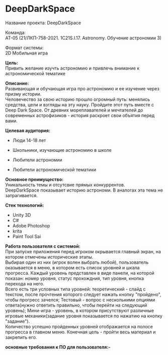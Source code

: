 # DeepDarkSpace
Название проекта: DeepDarkSpace

Команда:<br/>
АТ-05 (21/ЛКП-758-2021. 1С21S.I.17. Astronomy. Обучение астрономии 3)

Формат системы:<br/>
2D Мобильная игра 

**Цель:**<br/>
Привить желание изучть астрономию и привлечь внимание к астрономической тематике

**Описание:** <br/>
Развивающая и обучающая игра про астрономию и ее изучение через призму истории.<br/>
Человечество за свою историю прошло огромный путь: менялись средства, цели и взгляды на эту науку. 
Пройдите этот путь вместе с Deep Dark Space. 
От древних мореплавателей и мечтателей до современных астрофизиков - история раскроет свои объятия перед вами. 

**Целевая аудитория:**<br/>

- Люди 14-18 лет

- Школьники, изучающие астрономию в школе

- Любители астрономии

- Любители астрономической тематики


**Основное преимущество:**<br/>
Уникальность темы и отсутсвие прямых конкуррентов.<br/>
DeepDarkSpace показывает историю астрономи. В аналогах эта тема не затрагивается.

**Стек технологий:** <br/>
- Unity 3D
- C#
- Adobe Photoshop
- krita
- Paint Tool Sai
 
**Работа пользователя с системой:**<br/>
При запуске приложения перед игроком окрывается главный экран, на котором отмечены исторические этапы.<br/>
Выбирая один из них (игрок волен выбрать любой), пользователь оказывается в меню, в котором есть список уровней и шкала прогресса.
Каждый уровень представлен в виде панели, на которой показан: номер уровня, статус прохождния, тип уровня, кнопка перехода на него.<br/>
Всего есть три условных типа уровней: теоретический - слайд с текстом, после прочтения которого следует нажать кнопку "пройдено", чтобы прогресс зачелся;
Тестовый - вопрос с несколькими опциями ответа(нужно ответить правильно, чтобы перейти на следующий уровень); Мини-игра - уровень, в котором присутствуют различные игровые механики(задание уровня показывается по нажатию на кнопку "задание"). <br/>
Количество успешно пройденных уровней отображается на полосе прогресса в главном меню. Конечная цель - пройти весь материал и закрепить его.

**основные требования к ПО для пользователя:-** 
